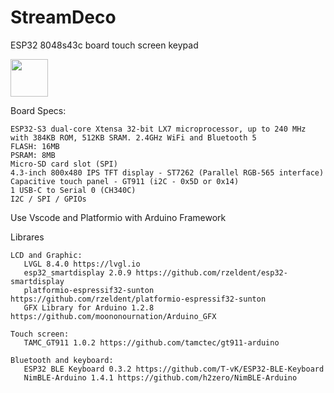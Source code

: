# StreamDeco
 ESP32 8048s43c board touch screen keypad

 <img src="http://url/image.png" height="60" width="60" >

 Board Specs:

    ESP32-S3 dual-core Xtensa 32-bit LX7 microprocessor, up to 240 MHz with 384KB ROM, 512KB SRAM. 2.4GHz WiFi and Bluetooth 5
    FLASH: 16MB
    PSRAM: 8MB
    Micro-SD card slot (SPI)
    4.3-inch 800x480 IPS TFT display - ST7262 (Parallel RGB-565 interface)
    Capacitive touch panel - GT911 (i2C - 0x5D or 0x14)
    1 USB-C to Serial 0 (CH340C)
    I2C / SPI / GPIOs

 Use Vscode and Platformio with Arduino Framework

  Librares

    LCD and Graphic:
       LVGL 8.4.0 https://lvgl.io
       esp32_smartdisplay 2.0.9 https://github.com/rzeldent/esp32-smartdisplay
       platformio-espressif32-sunton https://github.com/rzeldent/platformio-espressif32-sunton
       GFX Library for Arduino 1.2.8 https://github.com/moononournation/Arduino_GFX

    Touch screen:
       TAMC_GT911 1.0.2 https://github.com/tamctec/gt911-arduino

    Bluetooth and keyboard:
       ESP32 BLE Keyboard 0.3.2 https://github.com/T-vK/ESP32-BLE-Keyboard
       NimBLE-Arduino 1.4.1 https://github.com/h2zero/NimBLE-Arduino


 
